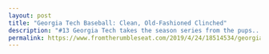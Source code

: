 ```yaml
---
layout: post
title: "Georgia Tech Baseball: Clean, Old-Fashioned Clinched"
description: "#13 Georgia Tech takes the season series from the pups..."
permalink: https://www.fromtherumbleseat.com/2019/4/24/18514534/georgia-tech-baseball-clean-old-fashioned-clinched-suntrust-park-thwg
---
```

